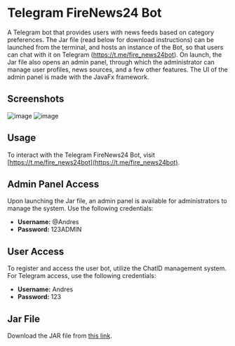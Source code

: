 # Telegram FireNews24 Bot

A Telegram bot that provides users with news feeds based on category preferences. The Jar file (read below for download instructions) can be launched from the terminal, and hosts an instance of the Bot, so that users can chat with it on Telegram (https://t.me/fire_news24bot).
On launch, the Jar file also opens an admin panel, through which the administrator can manage user profiles, news sources, and a few other features.
The UI of the admin panel is made with the JavaFx framework.


## Screenshots

![image](https://github.com/parsssa/Telegram-FireNews24-Bot/assets/107321532/2dcce20e-30f7-44a8-9d2a-ae128a358066)
![image](https://github.com/parsssa/Telegram-FireNews24-Bot/assets/107321532/9de8d2d9-c782-4fcc-8464-2b48458d4b4c)

## Usage

To interact with the Telegram FireNews24 Bot, visit [https://t.me/fire_news24bot](https://t.me/fire_news24bot).

## Admin Panel Access

Upon launching the Jar file, an admin panel is available for administrators to manage the system. Use the following credentials:

- **Username:** @Andres
- **Password:** 123ADMIN

## User Access

To register and access the user bot, utilize the ChatID management system. For Telegram access, use the following credentials:

- **Username:** Andres
- **Password:** 123

## Jar File

Download the JAR file from [this link](https://drive.google.com/drive/folders/1HKGzjKps_NIzUE0l1ewdBG6so4Fp6wf-?usp=sharing).

